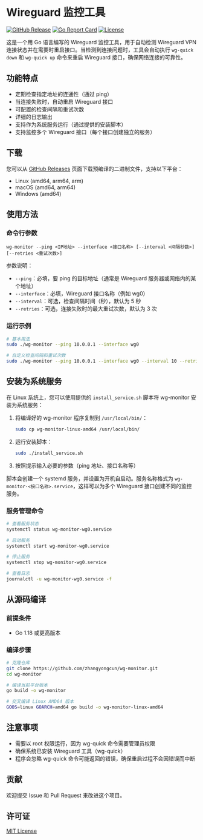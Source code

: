 # Wireguard 监控工具

[![GitHub Release](https://img.shields.io/github/v/release/zhangyongcun/wg-monitor)](https://github.com/zhangyongcun/wg-monitor/releases)
[![Go Report Card](https://goreportcard.com/badge/github.com/zhangyongcun/wg-monitor)](https://goreportcard.com/report/github.com/zhangyongcun/wg-monitor)
[![License](https://img.shields.io/github/license/zhangyongcun/wg-monitor)](https://github.com/zhangyongcun/wg-monitor/blob/main/LICENSE)

这是一个用 Go 语言编写的 Wireguard 监控工具，用于自动检测 Wireguard VPN 连接状态并在需要时重启接口。当检测到连接问题时，工具会自动执行 `wg-quick down` 和 `wg-quick up` 命令来重启 Wireguard 接口，确保网络连接的可靠性。

## 功能特点

- 定期检查指定地址的连通性（通过 ping）
- 当连接失败时，自动重启 Wireguard 接口
- 可配置的检查间隔和重试次数
- 详细的日志输出
- 支持作为系统服务运行（通过提供的安装脚本）
- 支持监控多个 Wireguard 接口（每个接口创建独立的服务）

## 下载

您可以从 [GitHub Releases](https://github.com/zhangyongcun/wg-monitor/releases) 页面下载预编译的二进制文件，支持以下平台：

- Linux (amd64, arm64, arm)
- macOS (amd64, arm64)
- Windows (amd64)

## 使用方法

### 命令行参数

```
wg-monitor --ping <IP地址> --interface <接口名称> [--interval <间隔秒数>] [--retries <重试次数>]
```

参数说明：

- `--ping`：必填，要 ping 的目标地址（通常是 Wireguard 服务器或网络内的某个地址）
- `--interface`：必填，Wireguard 接口名称（例如 wg0）
- `--interval`：可选，检查间隔时间（秒），默认为 5 秒
- `--retries`：可选，连接失败时的最大重试次数，默认为 3 次

### 运行示例

```bash
# 基本用法
sudo ./wg-monitor --ping 10.0.0.1 --interface wg0

# 自定义检查间隔和重试次数
sudo ./wg-monitor --ping 10.0.0.1 --interface wg0 --interval 10 --retries 5
```

## 安装为系统服务

在 Linux 系统上，您可以使用提供的 `install_service.sh` 脚本将 wg-monitor 安装为系统服务：

1. 将编译好的 wg-monitor 程序复制到 `/usr/local/bin/`：
   ```bash
   sudo cp wg-monitor-linux-amd64 /usr/local/bin/
   ```

2. 运行安装脚本：
   ```bash
   sudo ./install_service.sh
   ```

3. 按照提示输入必要的参数（ping 地址、接口名称等）

脚本会创建一个 systemd 服务，并设置为开机自启动。服务名称格式为 `wg-monitor-<接口名称>.service`，这样可以为多个 Wireguard 接口创建不同的监控服务。

### 服务管理命令

```bash
# 查看服务状态
systemctl status wg-monitor-wg0.service

# 启动服务
systemctl start wg-monitor-wg0.service

# 停止服务
systemctl stop wg-monitor-wg0.service

# 查看日志
journalctl -u wg-monitor-wg0.service -f
```

## 从源码编译

### 前提条件

- Go 1.18 或更高版本

### 编译步骤

```bash
# 克隆仓库
git clone https://github.com/zhangyongcun/wg-monitor.git
cd wg-monitor

# 编译当前平台版本
go build -o wg-monitor

# 交叉编译 Linux AMD64 版本
GOOS=linux GOARCH=amd64 go build -o wg-monitor-linux-amd64
```

## 注意事项

- 需要以 root 权限运行，因为 wg-quick 命令需要管理员权限
- 确保系统已安装 Wireguard 工具（wg-quick）
- 程序会忽略 wg-quick 命令可能返回的错误，确保重启过程不会因错误而中断

## 贡献

欢迎提交 Issue 和 Pull Request 来改进这个项目。

## 许可证

[MIT License](LICENSE)
